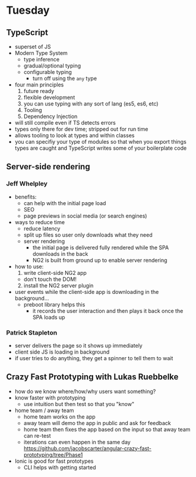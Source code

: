 # Tuesday
## TypeScript
- superset of JS
- Modern Type System
  - type inference
  - gradual/optional typing
  - configurable typing
    - turn off using the `any` type
- four main principles
  1. future ready
  2. flexible development
    1. you can use typing with any sort of lang (es5, es6, etc)
  2. Tooling
  3. Dependency Injection
- will still compile even if TS detects errors
- types only there for dev time; stripped out for run time
- allows tooling to look at types and within classes
- you can specifiy your type of modules so that when you export things types are caught and TypeScript writes some of your boilerplate code

## Server-side rendering
### Jeff Whelpley
- benefits:
  - can help with the initial page load
  - SEO
  - page previews in social media (or search engines)
- ways to reduce time
  - reduce latency
  - split up files so user only downloads what they need
  - server rendering
    - the initial page is delivered fully rendered while the SPA downloads in the back
    - NG2 is built from ground up to enable server rendering
- how to use:
  1. write client-side NG2 app
    - don't touch the DOM!
  2. install the NG2 server plugin
- user events while the client-side app is downloading in the background...
  - preboot library helps this
    - it records the user interaction and then plays it back once the SPA loads up  
### Patrick Stapleton
- server delivers the page so it shows up immediately
- client side JS is loading in background
- if user tries to do anything, they get a spinner to tell them to wait

## Crazy Fast Prototyping with Lukas Ruebbelke
- how do we know where/how/why users want something?
- know faster with prototyping
  - use intuition but then test so that you "know"
- home team / away team
  - home team works on the app
  - away team will demo the app in public and ask for feedback
  - home team then fixes the app based on the input so that away team can re-test
  - iterations can even happen in the same day
https://github.com/jacobscarter/angular-crazy-fast-prototyping/tree/Phase1
- Ionic is good for fast prototypes
  - CLI helps with getting started
